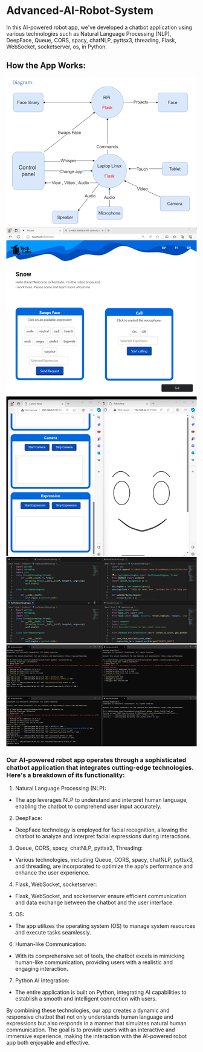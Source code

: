 # Advanced-AI-Robot-System
In this AI-powered robot app, we've developed a chatbot application using various technologies such as Natural Language Processing (NLP), DeepFace, Queue, CORS, spacy, chatNLP, pyttsx3, threading, Flask, WebSocket, socketserver, os, in Python. 

## How the App Works:
![alt text](./Images/Robot_Diagram.png)
![alt text](./Images/Robot%20interface%20and%20%20control%20panel%20in%20iphone.png)
![alt text](./Images/Part_of_codes.png)
![alt text](./Images/Terminal_running_servers.png)


### Our AI-powered robot app operates through a sophisticated chatbot application that integrates cutting-edge technologies. Here's a breakdown of its functionality:

1. Natural Language Processing (NLP):
- The app leverages NLP to understand and interpret human language, enabling the chatbot to comprehend user input accurately.

2. DeepFace:
- DeepFace technology is employed for facial recognition, allowing the chatbot to analyze and interpret facial expressions during interactions.

3. Queue, CORS, spacy, chatNLP, pyttsx3, Threading:
- Various technologies, including Queue, CORS, spacy, chatNLP, pyttsx3, and threading, are incorporated to optimize the app's performance and enhance the user experience.

4. Flask, WebSocket, socketserver:
- Flask, WebSocket, and socketserver ensure efficient communication and data exchange between the chatbot and the user interface.

5. OS:
- The app utilizes the operating system (OS) to manage system resources and execute tasks seamlessly.

6. Human-like Communication:
- With its comprehensive set of tools, the chatbot excels in mimicking human-like communication, providing users with a realistic and engaging interaction.

7. Python AI Integration:
- The entire application is built on Python, integrating AI capabilities to establish a smooth and intelligent connection with users.

By combining these technologies, our app creates a dynamic and responsive chatbot that not only understands human language and expressions but also responds in a manner that simulates natural human communication. The goal is to provide users with an interactive and immersive experience, making the interaction with the AI-powered robot app both enjoyable and effective.
